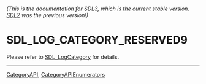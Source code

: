 ###### (This is the documentation for SDL3, which is the current stable version. [SDL2](https://wiki.libsdl.org/SDL2/) was the previous version!)
# SDL_LOG_CATEGORY_RESERVED9

Please refer to [SDL_LogCategory](SDL_LogCategory) for details.

----
[CategoryAPI](CategoryAPI), [CategoryAPIEnumerators](CategoryAPIEnumerators)

